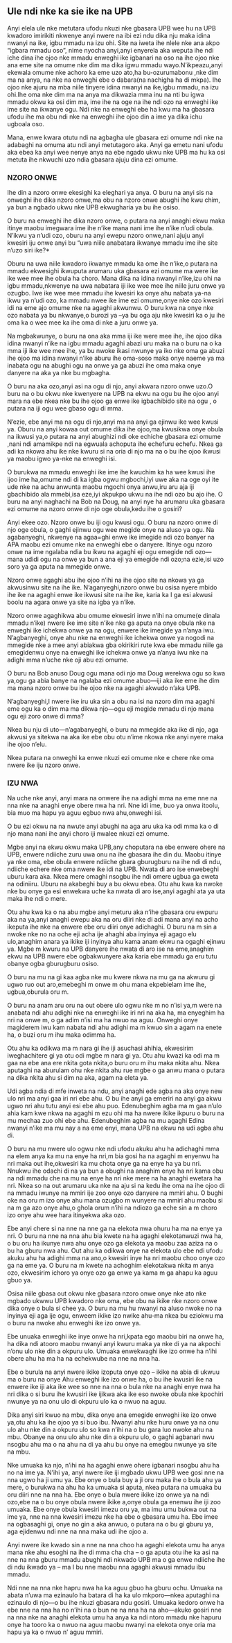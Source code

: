 ## Ule ndi nke ka sie ike na UPB

Anyi elela ule nke metutara ufodu nkuzi nke gbasara UPB wee hu na UPB kwadoro imirikiti nkwenye anyi nwere na ibi ezi ndu dika nju maka idina nwanyi na ike, igbu mmadu na izu ohi. Site na iweta ihe nlele nke ana akpo “igbara mmadu oso”, nime nyocha anyi,anyi enyerela aka weputa ihe ndi iche dina ihe ojoo nke mmadu enweghi ike igbanari na oso na ihe ojoo nke ana eme site na omume nke dim ma dika igwu mmadu wayo.N’ikpeazu,anyi ekewala omume nke achoro ka eme uzo ato,ha bu-ozurumabonu ,nke dim ma na anya, na nke na enweghi ebe o dabara(na nachigha ha di mkpa). Ihe ojoo nke ajuru na mba niile tinyere idina nwanyi na ike,igbu mmadu, na izu ohi.Ihe oma nke dim ma na anya ma dikwazia mma inu na nti bu igwa mmadu okwu ka osi dim ma, ime ihe na oge na ihe ndi ozo na enweghi ike ime site na ikwanye ogu. Ndi nke na enweghi ebe ha kwu ma ha gbasara ufodu ihe ma obu ndi nke na enweghi ihe ojoo din a ime ya dika ichu ugboala oso.

Mana, enwe kwara otutu ndi na agbagha ule gbasara ezi omume ndi nke na adabaghi na omuma atu ndi anyi metutagoro aka. Anyi ga emetu nani ufodu aka ebea ka anyi wee nenye anya na ebe ngado ukwu nke UPB ma hu ka osi metuta ihe nkwuchi uzo ndia gbasara ajuju dina  ezi omume.

### NZORO ONWE

Ihe din a nzoro onwe ekesighi ka eleghari ya anya. O buru na anyi sis na onweghi ihe dika nzoro onwe,ma obu na nzoro onwe abughi ihe kwu chim, ya bun a ngbado ukwu nke UPB ekwugharia ya bu ihe osiso.

O buru na enweghi ihe dika nzoro onwe, o putara na anyi anaghi ekwu maka itinye maobu imegwara ime ihe n’ike mana nani ime ihe n’ike n’udi obula. N’ikwu ya n’udi ozo, oburu na anyi ewepu nzoro onwe,nani ajuju anyi kwesiri iju onwe anyi bu “uwa niile anabatara ikwanye mmadu ime ihe site n’uzo siri ike?*

Oburu na uwa niile kwadoro ikwanye mmadu ka ome ihe n’ike,o putara na mmadu ekwesighi ikwuputa arumaru uka gbasara ezi omume ma were ike ike wee mee ihe obula ha choro. Mana dika na idina nwanyi n’ike,izu ohi na igbu mmadu,nkwenye na uwa nabatara iji ike wee mee ihe niile juru onwe ya ozugbo. Iwe ike wee mee mmadu ihe kwesiri ka onye ahu nabata ya-na ikwu ya n’udi ozo, ka mmadu nwee ike ime ezi omume,onye nke ozo kwesiri idi na eme ajo omume nke na agaghi akwunwu. O buru kwa na onye nke ozo nabata ya bu nkwanye,o burozi ya –ya bu oga aju nke kwesiri ka o ju ihe oma ka o wee mee ka ihe oma di nke a juru onwe ya.

Na mgbakwunye, o buru na ona aka mma iji ike were mee ihe, ihe ojoo dika idina nwanyi n’ike na igbu mmadu agaghi abazi uru maka na o buru na o ka mma iji ike wee mee ihe, ya bu nwoke ikasi nwunye ya iko nke oma ga abuzi ihe ojoo ma idina nwanyi n’ike aburu ihe oma-soso maka onye naeme ya ma inabata ogu na abughi ogu na onwe ya ga abuzi ihe oma maka onye danyere na aka ya nke bu mgbagha.

O buru na aka ozo,anyi asi na ogu di njo, anyi akwara nzoro onwe uzo.O buru na o bu okwu nke kwenyere na UPB na ekwu na ogu bu ihe ojoo anyi mara na ebe nkea nke bu ihe ojoo ga enwe ike igbachibido site na ogu , o putara na iji ogu wee gbaso ogu di mma.

N’ezie, ebe anyi ma na ogu di njo,anyi ma na anyi ga ejinwu ike wee kwusi ya. Oburu na anyi kowaa out omume dika ihe ojoo,ma kwusikwa onye obula na ikwusi ya,o putara na anyi abughizi ndi oke echiche gbasara ezi omume ,nani ndi amamikpe ndi na egwuala achoputa ihe echefuru echefu. Nkea ga adi ka nkowa ahu ike nke kwuru si na oria di njo ma na o bu ihe ojoo ikwusi ya maobu igwo ya-nke na enweghi isi.

O burukwa na mmadu enweghi ike ime ihe kwuchim ka ha wee kwusi ihe ijoo ime ha,omume ndi di ka igba ogwu mgbochi,iyi uwe aka na oge oyi ite ude nke na achu anwunta maobu mgochi onya anwu,iru aru aja iji gbachibido ala mmebi,isa eze,iyi akpukpo ukwu na ihe ndi ozo bu ajo ihe. O buru na anyi naghachi na Bob na Doug, na anyi nye ha arumaru uka gbasara ezi omume na nzoro onwe di njo oge obula,kedu ihe o gosiri?

Anyi ekee ozo. Nzoro onwe bu iji ogu kwusi ogu. O buru na nzoro onwe di njo oge obula, o gaghi ejinwu ogu wee megide onye na aluso ya ogu. Na agabanyeghi, nkwenye na agaa=ghi enwe ike imegide ndi ozo banyer na APA maobu ezi omume nke na enweghi ebe o danyere. Itinye ogu nzoro onwe na ime ngalaba ndia bu ikwu na agaghi eji ogu emegide ndi ozo—mana udidi ogu na onwe ya bun a ana eji ya emegide ndi ozo;na ezie,isi uzo soro ya ga aputa na mmegide onwe.

Nzoro onwe agaghi abu ihe ojoo n’ihi na ihe ojoo site na nkowa ya ga akwusinwu site na ihe ike. N’aganyeghi,nzoro onwe bu osisa nyere mbido ihe ike na agaghi enwe ike ikwusi site na ihe ike, karia ka I ga esi akwusi boolu na agara onwe ya site na igba ya n’ike.

Nzoro onwe agaghikwa abu omume ekwesiri inwe n’ihi na omume(e dinala mmadu n’ike) nwere ike ime site n’ike nke ga aputa na onye obula nke na enweghi ike ichekwa onwe ya na ogu, enwere ike imegide ya n’anya iwu. N’agbanyeghi, onye ahu nke na enweghi ike ichekwa onwe ya nogodi na mmegide nke a mee anyi abiakwa gba okirikiri rute kwa ebe mmadu niile ga emegidenwu onye na enweghi ike ichekwa onwe ya n’anya iwu nke na adighi mma n’uche nke oji abu ezi omume.

O buru na Bob anuso Doug ogu mana odi njo ma Doug werekwa ogu so kwa ya,ogu ga abia banye na ngalaba ezi omume abuo—iji aka ike eme ihe dim ma mana nzoro onwe bu ihe ojoo nke na agaghi akwudo n’aka UPB.

N’agbanyeghi,I nwere ike iru uka sin a obu na isi na nzoro dim ma agaghi eme ogu ka o dim ma ma dikwa njo—ogu eji megide mmadu di njo mana ogu eji zoro onwe di mma?

Nkea bu nju di uto—n’agabanyeghi, o buru na mmegide aka ike di njo, aga akwusi ya sitekwa na aka ike ebe obu otu n’ime nkowa nke anyi nyere maka ihe ojoo n’elu.

Nkea putara na onweghi ka enwe nkuzi ezi omume nke e chere nke oma nwere ike iju nzoro onwe.

### IZU NWA

Na uche nke anyi, anyi mara na onwere ihe na adighi mma na eme nne na nna nke na anaghi enye obere nwa ha nri. Nne idi ime, buo ya onwa  itoolu, bia muo ma hapu ya aguu egbuo nwa ahu,onweghi isi.

O bu ezi okwu na na nwute anyi abughi na aga aru uka ka odi mma ka o di njo mana nani ihe anyi choro iji nwalee nkuzi ezi omume.

Mgbe anyi na ekwu okwu maka UPB,any choputara na ebe enwere ohere na UPB, enwere ndiiche zuru uwa onu na ihe gbasara ihe din du. Maobu itinye ya nke oma, ebe obula enwere ndiiche gbara gburugburu na ihe ndi di ndu, ndiiche echere nke oma nwere ike idi na UPB. Nwata di aro ise enwebeghi uburu kara aka. Nkea mere omaghi nsogbu ihe ndi omere ugbua ga eweta na odiniiru. Uburu na akabeghi buy a bu okwu ebea. Otu ahu kwa ka nwoke nke bu onye ga esi enwekwa uche ka nwata di aro ise,anyi agaghi ata ya uta maka ihe ndi o mere. 

Otu ahu kwa ka o na abu mgbe anyi meturu aka n’ihe gbasara oru ewpuru aka na ya,anyi anaghi ewepu aka na oru diiri nke di adi mana anyi na acho ikeputa ihe nke na enwere ebe oru diiri onye adichaghi. O buru na m sin a nwoke nke no na oche eji acha ije ahaghi aba inyinya eji agago elu ulo,anaghim anara ya ikike iji inyinya ahu kama anam ekwu na ogaghi ejinwu ya. Mgbe m kwuru na UPB danyere ihe nwata di aro ise na eme,anaghim ekwu na UPB nwere ebe ogbakwunyere aka karia ebe mmadu ga eru tutu obanye ogba gburugburu osiso.

O buru na mu na gi kaa agba nke mu kwere nkwa na mu ga na akwuru gi ugwo ruo out aro,emebeghi m onwe m ohu mana ekpebielam ime ihe, ugbua,oburula oru m.

O buru na anam aru oru na out obere ulo ogwu nke m no n’isi ya,m were na anabata ndi ahu adighi nke na enweghi ike iri nri na aka ha, ma enyeghim ha nri na onwe m, o ga adim n’isi ma ha nwuo na aguu. Onweghi onye magiderem iwu kam nabata ndi ahu adighi ma m kwuo sin a agam na enete ha, o buzi oru m ihu maka odimma ha.

Otu ahu ka odikwa ma m nara gi ihe iji asuchasi ahihia, ekwesirim iweghachitere gi ya otu odi mgbe m nara gi ya. Otu ahu kwazi ka odi ma m gaa na ebe ana ere nkita gota nkita,o buru oru m ihu maka nkita ahu. Nkea aputaghi na aburulam ohu nke nkita ahu rue mgbe o ga anwu mana o putara na dika nkita ahu si dim na aka, agam na eleta ya.

Udi agba ndia di mfe inweta na ndu, anyi anaghi ede agba na aka onye new ulo nri ma anyi gaa iri nri ebe ahu. O bu ihe anyi ga emeriri na anyi ga akwu ugwo nri ahu tutu anyi esi ebe ahu puo. Edenubeghim agba ma m gaa n’ulo ahia kam kwe nkwa na agaghi m ezu ohi ma ha nwere ikike ikpuru o buru na mu mechaa zuo ohi ebe ahu. Edenubeghim agba na mu agaghi Edina nwanyi n’ike ma mu nay a na eme enyi, mana UPB na ekwu na udi agba ahu di.

O buru na mu nwere ulo ogwu nke ndi ufodu akuku ahu ha adichaghi mma na elem anya ka mu na enye ha nri,m bia gosi ha na agaghi m enyenwu ha nri maka out ihe,okwesiri ka mu chota onye ga na enye ha ya bu nri. Nnukwu ihe odachi di na ya bun a obughi na anaghim enye ha nri kama obu na ndi mmadu che na mu na enye ha nri nke mere na ha anaghi ewetara ha nri. Nkea so na out arumaru uka nke na aju si na kedu ihe oma na ihe ojoo di na mmadu iwunye na mmiri ije zoo onye ozo danyere na mmiri ahu. O bughi oke na oru m izo onye ahu mana ozugbo m wunyere na mmiri ahu maobu si na m ga azo onye ahu,o ghola orum n’ihi na ndiozo ga eche sin a m choro izo onye ahu wee hara itinyekwa aka ozo.

Ebe anyi chere si na nne na nne ga na elekota nwa ohuru ha ma na enye ya nri. O buru na nne na nna ahu bia kwete na ha agaghi elekotanwuzi nwa ha, o bu oru ha ikunye nwa ahu onye ozo ga elekota ya maobu zaa aziza na o bu ha gburu nwa ahu. Out ahu ka odikwa onye na elekota ulo ebe ndi ufodu akuku ahu ha adighi mma na ano,o kwesiri inye ha nri maobu choo onye ozo ga na eme ya. O buru na m kwete na achoghim elekotakwa nkita m anya ozo, ekwesirim ichoro ya onye ozo ga enwe ya kama m ga ahapu ka aguu gbuo ya.

Osisa niile gbasa out okwu nke gbasara nzoro onwe onye nke ato nke mgbado ukwwu UPB kwadoro nke oma, ebe obu na ikike nke nzoro onwe dika onye o bula si chee ya. O buru na mu hu nwanyi na aluso nwoke no na inyinya eji aga ije ogu, enweem ikike izo nwike ahu-ma nkea bu eziokwu ma o buru na nwoke ahu enweghi ike izo onwe ya.

Ebe unuaka enweghi ike inye onwe ha nri,kpata ego maobu biri na onwe ha, ha dika ndi atooro maobu nwanyi anyi kwuru maka ya nke di ya na akpochi n’onu ulo nke din a okpuru ulo. Umuaka enwekwaghi ike izo onwe ha n’ihi obere ahu ha ma ha na echekwube na nne na nna ha.

Ebe o burula na anyi nwere ikike izoputa onye ozo – ikike na abia di ukwuu ma o buru na onye Ahu enweghi ike izo onwe ha, o bu ihe kwusiri ike na enwere ike iji aka ike wee so nne na nna o bula nke na anaghi enye nwa ha nri dika o si buru ihe kwusiri ike ijikwa aka ike eso nwoke obula nke kpochiri nwunye ya na onu ulo di okpuru ulo ka o nwuo na aguu.

Dika anyi siri kwuo na mbu, dika onye ana emegide enweghi ike izo onwe ya,otu ahu ka ihe ojoo ya si buo ibu. Nwanyi ahu nke huru onwe ya na onu ulo ahu nke din a okpuru ulo so kwa n’ihi na o bu gara luo nwoke ahu na mbu. Obanye na onu ulo ahu nke din a okpuru ulo, o gaghi agbanari nwu nsogbu ahu ma o na ahu na di ya ahu bu onye na emegbu nwunye ya site na mbu.

Nke umuaka ka njo, n’ihi na ha agaghi enwe ohere igbanari nsogbu ahu ha no na ime ya. N’ihi ya, anyi nwere ike iji mgbado ukwu UPB wee gosi nne na nna ugwo ha ji umu ya. Ebe onye o bula buy a ji oru maka ihe o bula ahu ya mere, o burukwa na ahu ha ka umuaka si aputa, nkea putara na umuaka bu oru diiri nne na nna ha. Ebe onye o bula nwere ikike izo onwe ya na ndi ozo,ebe na o bu onye obula nwere ikike a,onye obula ga enenwu ihe iji zoo umuaka. Ebe onye obula kwesiri imezu oru ya, ma imu umu bukwa out na ime ya, nne na nna kwesiri imezu nke ha ebe o gbasara umu ha. Ebe imee na ogbasaghi gi, onye no gin a aka anwuo, o putara na o bu gi gburu ya, aga ejidenwu ndi nne na nna maka udi ihe ojoo a.

Anyi nwere ike kwado sin a nne na nna choo ha agaghi elekota umu ha anya mana nke ahu esoghi na ihe di mma cha cha – o ga aputa otu ihe ka asi na nne na nna gburu mmadu abughi ndi nkwado UPB ma o ga enwe ndiiche ihe di ndu ikwado ya – ma I bu nne maobu nna agaghi akwusi mmadu ibu mmadu.

Ndi nne na nna nke hapru nwa ha ka aguu gbuo ha gburu ochu. Umuaka na abata n’uwa ma ezinaulo ha batara di ha ka ulo mkporo—nkea aputaghi na ezinaulo di njo—o bu ihe nkuzi gbasara ndu gosiri. Umuaka kedoro onwe ha ebe nne na nna ha no n’ihi na o bun ne na nna ha na aho—akuko gosiri nne na nna nke na anaghi elekota umu ha anya ka ndi ntoro mmadu nke hapuru onye ha tooro ka o nwuo na aguu maobu nwanyi na elekota onye oria ma hapu ya ka o nwuo n’ aguu mmiri.
